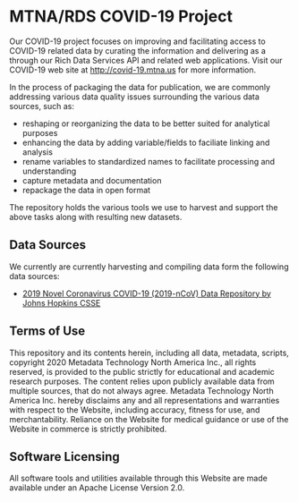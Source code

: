 # MTNA/RDS COVID-19 Project

Our COVID-19 project focuses on improving and facilitating access to COVID-19 related data by curating the information and delivering as a through our Rich Data Services API and related web applications. Visit our COVID-19 web site at http://covid-19.mtna.us for more information.

In the process of packaging the data for publication, we are commonly addressing various data quality issues surrounding the various data sources, such as:

- reshaping or reorganizing the data to be better suited for analytical purposes
- enhancing the data by adding variable/fields to faciliate linking and analysis
- rename variables to standardized names to facilitate processing and understanding
- capture metadata and documentation
- repackage the data in open format

The repository holds the various tools we use to harvest and support the above tasks along with resulting new datasets.

## Data Sources

We currently are currently harvesting and compiling data form the following data sources:

- [2019 Novel Coronavirus COVID-19 (2019-nCoV) Data Repository by Johns Hopkins CSSE](data/us/jhu-ccse/README.md)

## Terms of Use

This repository and its contents herein, including all data, metadata, scripts, copyright 2020 Metadata Technology North America Inc., all rights reserved, is provided to the public strictly for educational and academic research purposes. The content relies upon publicly available data from multiple sources, that do not always agree. Metadata Technology North America Inc. hereby disclaims any and all representations and warranties with respect to the Website, including accuracy, fitness for use, and merchantability. Reliance on the Website for medical guidance or use of the Website in commerce is strictly prohibited.

## Software Licensing

All software tools and utilities available through this Website are made available under an Apache License Version 2.0.
